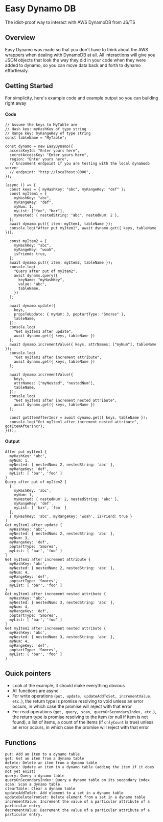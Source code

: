 # Easy Dynamo DB

The idiot-proof way to interact with AWS DynamoDB from JS/TS

## Overview

Easy Dynamo was made so that you don't have to think about the AWS wrappers when
dealing with DynamoDB at all. All interactions will give you JSON
objects that look the way they did in your code when they were added to dynamo,
so you can move data back and forth to dynamo effortlessly.

## Getting Started

For simplicity, here's example code and example output so you can
building right away

#### Code

```
// Assume the keys to MyTable are
// Hash key: myHashKey of type string
// Range key: myRangeKey of type string
const tableName = "MyTable";

const dynamo = new EasyDynamo({
  accessKeyId: "Enter yours here",
  secretAccessKey: "Enter yours here",
  region: "Enter yours here",
  // Uncomment endpoint if you are testing with the local dynamodb server
  // endpoint: "http://localhost:8000",
});

(async () => {
  const keys = { myHashKey: "abc", myRangeKey: "def" };
  const myItem1 = {
    myHashKey: "abc",
    myRangeKey: "def",
    myNum: 1,
    myList: ["foo", "bar"],
    myNested: { nestedString: "abc", nestedNum: 2 },
  };
  await dynamo.put({ item: myItem1, tableName });
  console.log("After put myItem1", await dynamo.get({ keys, tableName }));

  const myItem2 = {
    myHashKey: "abc",
    myRangeKey: "woah",
    isFriend: true,
  };
  await dynamo.put({ item: myItem2, tableName });
  console.log(
    "Query after put of myItem2",
    await dynamo.query({
      keyName: "myHashKey",
      value: "abc",
      tableName,
    })
  );

  await dynamo.update({
    keys,
    propsToUpdate: { myNum: 3, poptartType: "Smores" },
    tableName,
  });
  console.log(
    "Get myItem1 after update",
    await dynamo.get({ keys, tableName })
  );
  await dynamo.incrementValue({ keys, attrNames: ["myNum"], tableName });
  console.log(
    "Get myItem1 after increment attribute",
    await dynamo.get({ keys, tableName })
  );

  await dynamo.incrementValue({
    keys,
    attrNames: ["myNested", "nestedNum"],
    tableName,
  });
  console.log(
    "Get myItem1 after increment nested attribute",
    await dynamo.get({ keys, tableName })
  );

  const gotItemAfterIncr = await dynamo.get({ keys, tableName });
  console.log("Get myItem1 after increment nested attribute", gotItemAfterIncr);
})();
```

#### Output

```
After put myItem1 {
  myHashKey: 'abc',
  myNum: 1,
  myNested: { nestedNum: 2, nestedString: 'abc' },
  myRangeKey: 'def',
  myList: [ 'bar', 'foo' ]
}
Query after put of myItem2 [
  {
    myHashKey: 'abc',
    myNum: 1,
    myNested: { nestedNum: 2, nestedString: 'abc' },
    myRangeKey: 'def',
    myList: [ 'bar', 'foo' ]
  },
  { myHashKey: 'abc', myRangeKey: 'woah', isFriend: true }
]
Get myItem1 after update {
  myHashKey: 'abc',
  myNested: { nestedNum: 2, nestedString: 'abc' },
  myNum: 3,
  myRangeKey: 'def',
  poptartType: 'Smores',
  myList: [ 'bar', 'foo' ]
}
Get myItem1 after increment attribute {
  myHashKey: 'abc',
  myNested: { nestedNum: 2, nestedString: 'abc' },
  myNum: 4,
  myRangeKey: 'def',
  poptartType: 'Smores',
  myList: [ 'bar', 'foo' ]
}
Get myItem1 after increment nested attribute {
  myHashKey: 'abc',
  myNested: { nestedNum: 3, nestedString: 'abc' },
  myNum: 4,
  myRangeKey: 'def',
  poptartType: 'Smores',
  myList: [ 'bar', 'foo' ]
}
Get myItem1 after increment nested attribute {
  myHashKey: 'abc',
  myNested: { nestedNum: 3, nestedString: 'abc' },
  myNum: 4,
  myRangeKey: 'def',
  poptartType: 'Smores',
  myList: [ 'bar', 'foo' ]
}
```

## Quick pointers

- Look at the example, it should make everything obvious
- All functions are async
- For write operations (`put, update, updateAddToSet, incrementValue, etc.`), the return type is promise resolving to void unless an error occurs, in which case
  the promise will reject with that error
- For read operations (`get, query, scan, queryOnSecondaryIndex, etc.`), the return type is promise resolving to the item
  (or null if item is not found), a list of items, a count of the items (if `onlyCount` is true) unless an error occurs, in which case the promise will reject with that error

## Functions

```
put: Add an item to a dynamo table
get: Get an item from a dynamo table
delete: Delete an item from a dynamo table
update: Update an item in a dynamo table (adding the item if it does not yet exist)
query: Query a dynamo table
queryOnSecondaryIndex: Query a dynamo table on its secondary index
scan: Scan a dynamo table
clearTable: Clear a dynamo table
updateAddToSet: Add element to a set in a dynamo table
updateDeleteFromSet: Delete element from a set in a dynamo table
incrementValue: Increment the value of a particular attribute of a particular entry
decrementValue: Decrement the value of a particular attribute of a particular entry.
```
